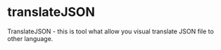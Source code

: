# translateJSON
TranslateJSON - this is tool what allow you visual translate JSON file to other language.

